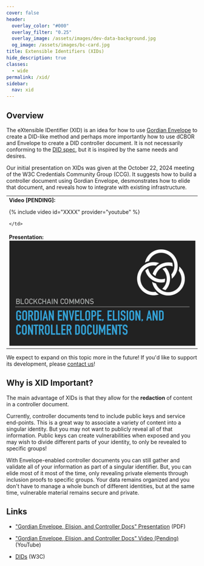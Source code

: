 ```yaml
---
cover: false
header:
  overlay_color: "#000"
  overlay_filter: "0.25"
  overlay_image: /assets/images/dev-data-background.jpg
  og_image: /assets/images/bc-card.jpg
title: Extensible Identifiers (XIDs)
hide_description: true
classes:
  - wide
permalink: /xid/
sidebar:
  nav: xid
---
```


## Overview

The eXtensible IDentifier (XID) is an idea for how to use [Gordian Envelope](/envelope/) to create a DID-like method and perhaps more importantly how to use dCBOR and Envelope to create a DID controller document. It is not necessarily conforming to the [DID spec](https://www.w3.org/TR/did-core/), but it is inspired by the same needs and desires.

Our initial presentation on XIDs was given at the October 22, 2024 meeting of the W3C Credentials Community Group (CCG). It suggests how to build a controller document using Gordian Envelope, desmonstrates how to elide that document, and reveals how to integrate with existing infrastructure.

<table width="100%">
  <tr>
    <td width="640px">
      <b>Video [PENDING]:</b>

{% include video id="XXXX" provider="youtube" %}

    </td>
  </tr>
  <tr>
    <td width="640px">
      <b>Presentation:</b>
        <a href="/assets/pdfs/xid-intro.pdf"><img src="/assets/pdfs/xid-intro.jpg" style="border: solid 1px white;"></a>
    </td>
  </tr>
</table>

We expect to expand on this topic more in the future! If you'd like to support its development, please <a href="mailto:team@blockchaincommons.com">contact us</a>!

## Why is XID Important?

The main advantage of XIDs is that they allow for the **redaction** of content in a controller document. 

Currently, controller documents tend to include public keys and service end-points. This is a great way to associate a variety of content into a singular identity. But you may not want to publicly reveal all of that information. Public keys can create vulnerabilities when exposed and you may wish to divide different parts of your identity, to only be revealed to specific groups!

With Envelope-enabled controller documents you can still gather and validate all of your information as part of a singular identifier. But, you can elide most of it most of the time, only revealing private elements through inclusion proofs to specific groups. Your data remains organized and you don't have to manage a whole bunch of different identities, but at the same time, vulnerable material remains secure and private.

## Links

* ["Gordian Envelope, Elision, and Controller Docs" Presentation](/assets/pdfs/xid-intro.pdf) (PDF)
* ["Gordian Envelope, Elision, and Controller Docs" Video (Pending)]() (YouTube)

* [DIDs](https://www.w3.org/TR/did-core/) (W3C) 
